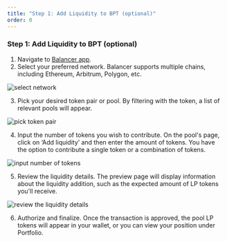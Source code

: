 ```yaml
---
title: "Step 1: Add Liquidity to BPT (optional)"
order: 0
---
```


### Step 1: Add Liquidity to BPT (optional)

1. Navigate to [Balancer app](https://app.balancer.fi).
2. Select your preferred network. Balancer supports multiple chains, including Ethereum, Arbitrum, Polygon, etc.

![select network](/images/balancer-select-network.png)

3. Pick your desired token pair or pool. By filtering with the token, a list of relevant pools will appear.

![pick token pair](/images/balancer-pick-pair.png)

4. Input the number of tokens you wish to contribute. On the pool's page, click on ‘Add liquidity’ and then enter the amount of tokens. You have the option to contribute a single token or a combination of tokens.

![input number of tokens](/images/balancer-input-number.png)

5. Review the liquidity details. The preview page will display information about the liquidity addition, such as the expected amount of LP tokens you'll receive.

![review the liquidity details](/images/balancer-review-details.png)

6. Authorize and finalize. Once the transaction is approved, the pool LP tokens will appear in your wallet, or you can view your position under Portfolio.